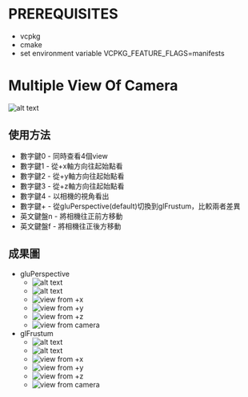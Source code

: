 # PREREQUISITES
- vcpkg
- cmake
- set environment variable VCPKG_FEATURE_FLAGS=manifests

# Multiple View Of Camera
![alt text](image.png)
## 使用方法
+ 數字鍵0 - 同時查看4個view
+ 數字鍵1 - 從+x軸方向往起始點看
+ 數字鍵2 - 從+y軸方向往起始點看
+ 數字鍵3 - 從+z軸方向往起始點看
+ 數字鍵4 - 以相機的視角看出
+ 數字鍵+ - 從gluPerspective(default)切換到glFrustum，比較兩者差異
+ 英文鍵盤n - 將相機往正前方移動
+ 英文鍵盤f - 將相機往正後方移動  

## 成果圖
+ gluPerspective
  + ![alt text](image-1.png)
  + ![alt text](image-2.png)
  + ![view from +x](image-3.png)
  + ![view from +y](image-4.png)
  + ![view from +z](image-5.png)
  + ![view from camera](image-6.png)  
+ glFrustum
  + ![alt text](image-7.png)
  + ![alt text](image-8.png)
  + ![view from +x](image-9.png)
  + ![view from +y](image-10.png)
  + ![view from +z](image-11.png)
  + ![view from camera](image-12.png)